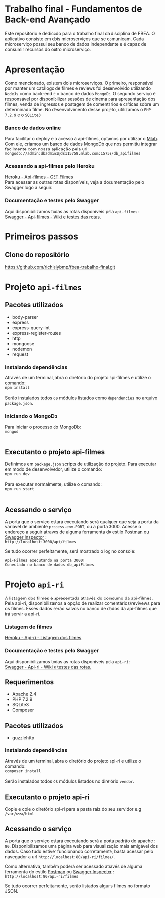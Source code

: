 # Trabalho final - Fundamentos de Back-end Avançado

Este repositório é dedicado para o trabalho final da disciplina de FBEA.
O aplicativo consiste em dois microserviços que se comunicam. Cada microserviço possui seu banco de dados independente e é capaz de consumir recursos do outro microserviço.

# Apresentação
Como mencionado, existem dois microserviços. 
O primeiro, responsável por manter um catálogo de filmes e reviews foi desenvolvido utilizando `NodeJs` como back-end e o banco de dados `MongoDb`.
O segundo serviço é responsável por disponibilizar sessões de cinema para apresentação dos filmes, venda de ingressos e postagem de comentários e críticas sobre um determinado filme. No desenvolvimento desse projeto, utilizamos o `PHP 7.2.9` e o `SQLite3`

### Banco de dados online

Para facilitar o deploy e o acesso à api-filmes, optamos por utilizar o [Mlab](https://mlab.com/home). Com ele, criamos um banco de dados MongoDb que nos permitiu integrar facilmente com nossa aplicação pela uri:
<br />  `mongodb://admin:dbadmin1@ds115758.mlab.com:15758/db_apifilmes` <br /> 

### Acessando a api-filmes pelo Heroku

[Heroku - Api-filmes - GET Filmes](https://apifilmes.herokuapp.com/api/filmes/)
<br />
Para acessar as outras rotas disponíveis, veja a documentação pelo Swagger logo a seguir.

### Documentação e testes pelo Swagger

Aqui disponibilizamos todas as rotas disponíveis pela `api-filmes`:
<br />[Swagger - Api-filmes - Wiki e testes das rotas.](https://app.swaggerhub.com/apis-docs/michaelsampietro/Filmes/1.0.0#/)

# Primeiros passos 

## Clone do repositório
https://github.com/richielybmp/fbea-trabalho-final.git

# Projeto `api-filmes`

## Pacotes utilizados
- body-parser
- express
- express-query-int
- express-register-routes
- http
- mongoose
- nodemon
- request

### Instalando dependências
Através de um terminal, abra o diretório do projeto api-filmes e utilize o comando:
<br /> `npm install` <br /><br />
Serão instalados todos os módulos listados como `dependencies` no arquivo `package.json`.

### Iniciando o MongoDb
 Para iniciar o processo do MongoDb:
<br /> `mongod` <br /><br />

## Executanto o projeto api-filmes
Definimos em `package.json` scripts de utilização do projeto. Para executar em modo de desenvolvedor, utilize o comando:
<br /> `npm run dev` <br /><br />
Para executar normalmente, utilize o comando:
<br /> `npm run start` <br /><br />

## Acessando o serviço
A porta que o serviço estará executando será qualquer que seja a porta da variável de ambiente `process.env.PORT`, ou a porta 3000.
Acesse o endereço a seguir através de alguma ferramenta do estilo [Postman](https://www.getpostman.com/) ou [Swagger Inspector](https://inspector.swagger.io/builder) :
<br /> `http://localhost:3000/api/filmes` <br />

Se tudo ocorrer perfeitamente, será mostrado o log no console:
```
Api-Filmes executando na porta 3000!
Conectado no banco de dados db_apiFilmes
```

# Projeto `api-ri`

A listagem dos filmes é apresentada através do comsumo da api-filmes. Pela api-ri, disponibilizamos a opção de realizar comentários/revivews para os filmes. Esses dados serão salvos no banco de dados da api-filmes que irá servir a api-ri. 

### Listagem de filmes 
[Heroku - Api-ri - Listagem dos filmes](http://apireviewingressos.herokuapp.com/filmes/)

### Documentação e testes pelo Swagger

Aqui disponibilizamos todas as rotas disponíveis pela `api-ri`:
<br />[Swagger - Api-ri - Wiki e testes das rotas.](https://app.swaggerhub.com/apis-docs/michaelsampietro/FilmesPHP/1.0.0-oas3)

## Requerimentos
- Apache 2.4
- PHP 7.2.9
- SQLite3
- Composer

## Pacotes utilizados
- guzzlehttp

### Instalando dependências
Através de um terminal, abra o diretório do projeto api-ri e utilize o comando:
<br /> `composer install` <br /><br />
Serão instalados todos os módulos listados no diretório `vendor`.

## Executanto o projeto api-ri
Copie e cole o diretório api-ri para a pasta raiz do seu servidor  e.g `/var/www/html` 

## Acessando o serviço
A porta que o serviço estará executando será a porta padrão do apache : `80`.
Disponibilizamos uma página web para visualização mais amigável dos dados. Caso tudo estiver funcionando corretamente, basta acessar pelo navegador a url `http://localhost:80/api-ri/filmes/`. <br />

Como alternativa, também poderá ser acessado através de alguma ferramenta do estilo [Postman](https://www.getpostman.com/) ou [Swagger Inspector](https://inspector.swagger.io/builder) :
<br /> `http://localhost:80/api-ri/filmes` <br />

Se tudo ocorrer perfeitamente, serão listados alguns filmes no formato JSON.
